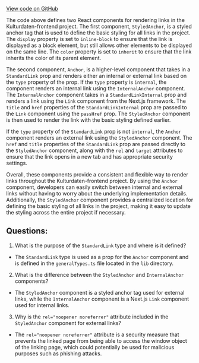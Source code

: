 [View code on GitHub](https://github.com/technologiestiftung/kulturdaten-frontend/blob/master/components/anchor/index.tsx)

The code above defines two React components for rendering links in the Kulturdaten-frontend project. The first component, `StyledAnchor`, is a styled anchor tag that is used to define the basic styling for all links in the project. The `display` property is set to `inline-block` to ensure that the link is displayed as a block element, but still allows other elements to be displayed on the same line. The `color` property is set to `inherit` to ensure that the link inherits the color of its parent element.

The second component, `Anchor`, is a higher-level component that takes in a `StandardLink` prop and renders either an internal or external link based on the `type` property of the prop. If the `type` property is `internal`, the component renders an internal link using the `InternalAnchor` component. The `InternalAnchor` component takes in a `StandardLinkInternal` prop and renders a link using the `Link` component from the Next.js framework. The `title` and `href` properties of the `StandardLinkInternal` prop are passed to the `Link` component using the `passHref` prop. The `StyledAnchor` component is then used to render the link with the basic styling defined earlier.

If the `type` property of the `StandardLink` prop is not `internal`, the `Anchor` component renders an external link using the `StyledAnchor` component. The `href` and `title` properties of the `StandardLink` prop are passed directly to the `StyledAnchor` component, along with the `rel` and `target` attributes to ensure that the link opens in a new tab and has appropriate security settings.

Overall, these components provide a consistent and flexible way to render links throughout the Kulturdaten-frontend project. By using the `Anchor` component, developers can easily switch between internal and external links without having to worry about the underlying implementation details. Additionally, the `StyledAnchor` component provides a centralized location for defining the basic styling of all links in the project, making it easy to update the styling across the entire project if necessary.
## Questions: 
 1. What is the purpose of the `StandardLink` type and where is it defined?
- The `StandardLink` type is used as a prop for the `Anchor` component and is defined in the `generalTypes.ts` file located in the `lib` directory.

2. What is the difference between the `StyledAnchor` and `InternalAnchor` components?
- The `StyledAnchor` component is a styled anchor tag used for external links, while the `InternalAnchor` component is a Next.js `Link` component used for internal links.

3. Why is the `rel="noopener noreferrer"` attribute included in the `StyledAnchor` component for external links?
- The `rel="noopener noreferrer"` attribute is a security measure that prevents the linked page from being able to access the window object of the linking page, which could potentially be used for malicious purposes such as phishing attacks.